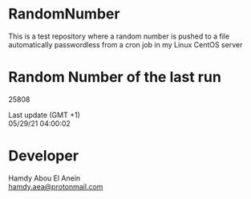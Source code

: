 # RandomNumber    
This is a test repository where a random number is pushed to a file automatically passwordless from a cron job in my Linux CentOS server    
# Random Number of the last run   
25808
      
Last update (GMT +1)    
05/29/21 04:00:02
# Developer    
Hamdy Abou El Anein   
hamdy.aea@protonmail.com

